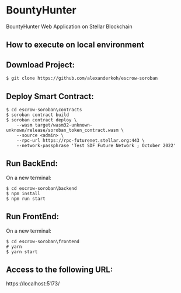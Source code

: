 # BountyHunter
BountyHunter Web Application on Stellar Blockchain

## How to execute on local environment
Download Project:
-------------
```
$ git clone https://github.com/alexanderkoh/escrow-soroban
```

Deploy Smart Contract:
-------------
```
$ cd escrow-soroban\contracts
$ soroban contract build
$ soroban contract deploy \
    --wasm target/wasm32-unknown-unknown/release/soroban_token_contract.wasm \
    --source <admin> \
    --rpc-url https://rpc-futurenet.stellar.org:443 \
    --network-passphrase 'Test SDF Future Network ; October 2022'
```

Run BackEnd:
-------------
On a new terminal:
```
$ cd escrow-soroban\backend
$ npm install
$ npm run start
```

Run FrontEnd:
-------------
On a new terminal:
```
$ cd escrow-soroban\frontend
# yarn
$ yarn start
```

Access to the following URL:
-------------
https://localhost:5173/
